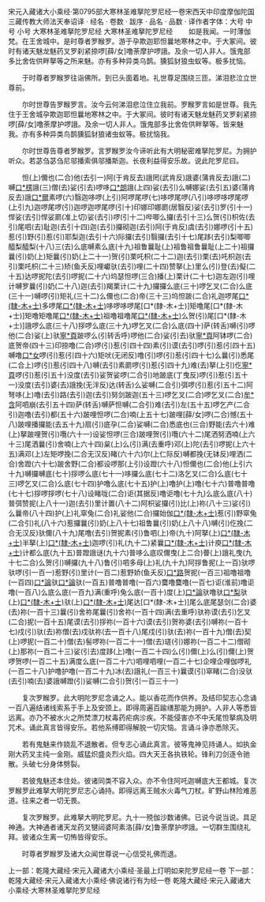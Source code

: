 宋元入藏诸大小乘经·第0795部大寒林圣难拏陀罗尼经一卷宋西天中印度摩伽陀国三藏传教大师法天奉诏译
· 经名 · 卷数 · 跋序
· 品名 · 品数 · 译作者字体：大号 中号 小号
大寒林圣难拏陀罗尼经
大寒林圣难拏陀罗尼经
　　如是我闻。一时薄伽梵。在王舍城中。是时尊者罗睺罗。游于孕欺迦耶怛曩地寒林之中。于大冢间。彼时有诸天魅龙魅药叉罗刹紧捺啰[薛/女]噜荼摩护啰誐。及余一切人非人。饿鬼部多比舍佐供畔拏等之所来魅。亦有多种异类乌鹊。獯狐豺狼虫蚁等。极多扰恼。

　　于时尊者罗睺罗往诣佛所。到已头面着地。礼世尊足围绕三匝。涕泪悲泣立世尊前。

　　尔时世尊告罗睺罗言。汝今云何涕泪悲泣住立我前。罗睺罗言如是世尊。我先住于王舍城孕欺迦耶怛曩地寒林之中。于大冢间。彼时有诸天魅龙魅药叉罗刹紧捺啰[薛/女]噜荼摩护啰誐。及余一切人非人。饿鬼部多比舍佐供畔拏等。皆来魅我。亦有多种异类鸟鹊獯狐豺狼诸虫蚁等。极扰恼我。

　　尔时世尊告尊者罗睺罗。言罗睺罗汝今谛听此有大明秘密难拏陀罗尼。为拥护听众。若苾刍苾刍尼邬播索俱邬播斯迦。长夜利益得安乐故。说此陀罗尼曰。

　　怛(上)儞也(二合)他(去引一)阿(于肯反去)誐罔(武肯反)誐婆(蒲肯反去)誐(二)嚩[口*楞](转舌)誐(三)僧(去)娑(引去)啰哆[口*朗](转舌)誐(上四)娑(去引)么嚩娜娑(去引五)婆(蒲肯反去)誐[口*爾](仁际反上)素啰(六)翳迦哆啰(上引)阿啰尾啰(七)哆啰尾啰(八引)哆啰哆啰尾啰(上引九)迦啰尾啰(引)迦啰迦啰尾啰(引十)印娜印娜罽(居翳反)娑(去引)罗(引十一)悍娑(去引)悍娑罽(准上切)娑(去引)啰(引十二)哔唧么攞(去引十三)么贺(引)枳佐(去引)尾呬(去)耻迦(去引十四)迦(去引)攞砌迦(去引)阿(于肯反)虞(去引)娜啰(引十五)惹(引)野(引)惹(引)耶梨迦(去引十六)际攞(去引)翳攞(去引十七)尾跢(去引)梨唧唧醯梨醯梨(十八)三(去)么底嚩素么底(十九)祖鲁曩耻(上)祖鲁祖鲁曩耻(上二十)祖攞曩(引)奶(上)矩曩(引)奶(上二十一)贺(引)栗吒枳(二十二)迦(去引)栗(去)吒枳迦(去引)栗吒枳(二十三)矫(鱼夭反)哩巘驮(去引)哩(二十四)赞拏(上)里么(引)登(去)儗(二十五)达啰抳陀(去引)啰抳(二十六)坞瑟怛啰(三合)播(上)栗计(二十七)迦左迦(引)哩计嚩罗曩(引)奶(二十八)迦(去引)羯栗计(二十九)攞攞么底(三十)啰乞叉(二合)么底(三十一)嚩啰(引)矩礼(三十二)么儞也(二合)帝(三十三)坞怛跛(二合)礼迦啰尾[口*(隸-木+士)](三十四)多啰尾[口*(隸-木+士)](三十五)哆啰哆啰尾[口*(隸-木+士)]矩噜尾[口*(隸-木+士)]矩噜矩噜尾[口*(隸-木+士)](三十六)祖噜祖噜尾[口*(隸-木+士)](三十七)么贺(引)尾[口*(隸-木+士)]誐啰么底(三十八)拶啰么底(三十九)啰乞叉(二合)么底(四十)萨(转舌)嚩(引)啰他(二合)娑(上)驮[寧*頁](上四十一)跛啰么(引转舌呼)啰他(二合)娑(引去)驮[寧*頁](上四十二)阿钵啰(二合)底贺帝(四十三)印捺噜(二合)啰(引)惹(引四十四)素(引)谟(去引)啰(引)惹(引四十五)嚩噜[口*女](拏矩反)啰(引)惹(引四十六)矩吠(无闭反)噜(引)啰(引)惹(引四十七)么曩(引)悉尾(二合上)啰(引)惹(引四十八)嚩(去引)素罽啰(引)惹(引四十九)难(去)拏(上引)仡[寧*頁](二合)啰(引)惹(引五十)没度(去引)娑贺娑啰(二合引)地跛底(丁曳反)啰(引)惹(引五十一)没度(去引)婆(去)誐挽(无泮反)达(转舌)么娑嚩(二合引)弭啰(引)惹(引五十二)阿弩哆(上)噜(去引)路(去引)迦(去引)努剑跛迦(五十三)啰乞叉(二合)啰乞叉(二合)[牟*含](去引)阿呬崩(去引五十四)萨(转舌)嚩萨怛嚩(二合引)难(去引)左(五十五)啰乞产(二合引)迦噜(去引)都(五十六)跛哩怛啰(二合)喃(上五十七)跛哩[薛/女]啰(二合)憾(五十八)跛哩播攞能(去五十九)扇(引)底孕(二合)娑嚩(二合)悉底也(三合)野能(去六十)难(上)拏跛哩贺(引)囕(六十一)设娑怛啰(三合)跛哩贺(引)囕(六十二)尾洒努洒喃(上六十三)尾洒曩(引)舍喃(上六十四)枲(上)么(引)满(去重呼)邓(上)陀(去引)啰抳(上六十五)满邓(上)左矩啰挽(二合无汉反)睹(六十六)尔(上仁际反)嚩都挽(无钵反)哩洒(二合)舍蹬(六十七)跛舍野(二合)都设啰那(上引)设蹬(六十八)怛儞也(二合)他(上引六十九)嚩攞嚩底(七十)拶啰么底(七十一)哆攞么底(七十二)洛乞叉(二合)么底(七十三)啰乞叉(二合)么底(七十四)护噜么底(七十五)护(上)噜护(上)噜(七十六)普噜普噜(七十七)拶啰拶啰(七十八)设睹咙(二合)讵(其据反)噜讵噜(七十九)么底么底(八十)普弭赞抳(上八十一)迦(去引)里计置(八十二)阿枳娑攞(引)比(上)祢(八十三)娑(引)么曩帝(八十四)护(上)礼窣兔(二合)礼娑他(二合)攞始伽[口*(隸-木+士)](八十五)惹(引)野窣兔(二合引)礼(八十六)惹攞曩(引)奶(上八十七)祖鲁曩(引)奶(上八十八)嚩(引)仡挽(二合无汉反)驮儞(八十九)尾噜(去引)贺抳素(引)鲁呬(上)帝(九十)阿拏(上)[口*(隸-木+士)](上)半拏(上)[口*(隸-木+士)](上九十一)迦啰(引)礼(九十二)紧曩[口*(隸-木+士)](上九十三)计庾[口*(隸-木+士)](上九十四)计都么底(九十五)普蹬誐谜(九十六)普哆么底叹儞曳(上二合)瞢(上)誐礼曳(九十七二合)么贺(引)嚩攞(九十八)鲁(引)呬多母(上)礼(九十九)阿拶鲁抳(上一百)驮啰驮啰(引一百一)惹野(引)里计(一百二)惹野娇(鱼夭反)[口*路](去引)贺抳(一百三)祖噜祖噜(一百四)[口*論](卢恩反转舌)驮[口*論](淮上)驮(一百五)普噜普噜(一百六)麌噜麌噜(一百七)讵(淮前)噜讵噜(一百八)么底么底(一百九)满(重呼)兔么底(一百十)度(上)[口*論](淮上切)驮噜驮[口*梨](一百十一)驮(上)[口*(隸-木+士)](上)驮(上)[口*(隸-木+士)](上一百十二)尾达[口*(隸-木+士)]尾么底尾瑟剑(二合)婆(去)祢(一百十三)曩(引)舍祢尾曩(引)舍祢(一百十四)满(去重呼)驮祢谟(去引)乞叉(二合)抳(一百十五)尾谟(去引)拶祢(一百十六)谟(去引)贺祢婆(去引)嚩祢(一百十七)戍(引)驮(去)祢僧(去)戍驮祢(去一百十八)尾戍(引)驮(去)祢(一百十九)僧(去)契(上)啰抳(一百二十)僧(去)髻啰祢(一百二十一)僧(去)瑳(引)娜祢(一百二十二)僧砌(上)那祢(一百二十三)娑(引去)度跢(上)噜(一百二十四)么(引)儞(上)么(引)儞(上)贺啰贺啰(一百二十五)满度么底(一百二十六)呬哩呬哩(一百二十七)企哩企哩伽啰礼(一百二十八)护噜护噜(一百二十九)冰(去)誐礼(一百三十)曩谟(引)窣睹(二合)没驮(去引)喃(去)婆誐嚩蹬(引)娑嚩(二合引)贺(引一百三十一)

　　复次罗睺罗。此大明陀罗尼念诵之人。能以香花而作供养。及结印契志心念诵一百八遍结诸线索系于手上及安颈上。即得周遍百踰缮那能为拥护。人非人等悉皆远离。亦乃不被水火之所焚漂刀杖毒药疟病沴疾。不能侵害亦不中夭尾怛拏病及明咒术。诵此真言皆得安乐。若他系缚即得解脱一切灾恼。言诵斗诤亦悉除灭。

　　若有鬼魅来作娆乱不退散者。但专志心诵此真言。彼等鬼神见持诵人。如执金刚大药叉主纯一金刚。威猛炽盛炎烈火焰。四大天王各执铁轮。锋利刀剑逐令驰散。头破七分身体劈裂。

　　若彼鬼魅还本住处。彼诸同类不容入众。亦不令住阿吒迦嚩底大王都城。复次罗睺罗此难拏大明陀罗尼志心诵持。即得远离王贼水火毒气刀杖。旷野山林险难恶道。往来之者一切无畏。

　　复次罗睺罗。此难拏大明陀罗尼。九十一殑伽沙数诸佛。已说今说当说。具足神通。大神通者诸天龙药叉犍闼婆阿素洛[薛/女]鲁荼摩护啰誐。一切群生围绕礼拜。彼诸众生离一切怖皆得安乐。

　　时尊者罗睺罗及诸大众闻世尊说一心信受礼佛而退。

上一部：乾隆大藏经·宋元入藏诸大小乘经·圣最上灯明如来陀罗尼经一卷
下一部：乾隆大藏经·宋元入藏诸大小乘经·佛说诸行有为经一卷
乾隆大藏经·宋元入藏诸大小乘经·大寒林圣难拏陀罗尼经